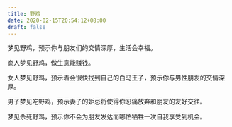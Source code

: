 ```yaml
---
title: 野鸡
date: 2020-02-15T20:54:12+08:00
draft: false
---
```


梦见野鸡，预示你与朋友们的交情深厚，生活会幸福。

商人梦见野鸡，做生意能赚钱。

女人梦见野鸡，预示着会很快找到自己的白马王子，预示你与男性朋友的交情深厚。

男子梦见吃野鸡，预示妻子的妒忌将使得你忍痛放弃和朋友的友好交往。

梦见杀死野鸡，预示你不会为朋友发达而哪怕牺牲一次自我享受到机会。

